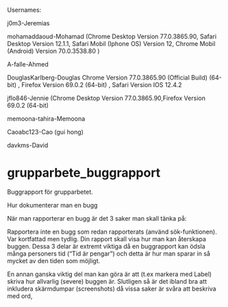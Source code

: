 Usernames:

j0m3-Jeremias

mohamaddaoud-Mohamad (Chrome Desktop Version 77.0.3865.90, Safari Desktop Version 12.1.1, Safari Mobil (Iphone OS) Version 12, Chrome Mobil (Android) Version 70.0.3538.80 )

A-falle-Ahmed

DouglasKarlberg-Douglas 
Chrome Version 77.0.3865.90 (Official Build) (64-bit) ,
Firefox Version 69.0.2 (64-bit) ,
Safari Version IOS 12.4.2

jflo846-Jennie (Chrome Desktop Version 77.0.3865.90,Firefox Version 69.0.2 (64-bit)

memoona-tahira-Memoona

Caoabc123-Cao (gui hong)

davkms-David



# grupparbete_buggrapport
Buggrapport för grupparbetet. 

Hur dokumenterar man en bugg

När man rapporterar en bugg är det 3 saker man skall tänka på:

Rapportera inte en bugg som redan rapporterats (använd sök-funktionen).
Var kortfattad men tydlig.
Din rapport skall visa hur man kan återskapa buggen.
Dessa 3 delar är extremt viktiga då en buggrapport kan ödsla många personers tid (“Tid är pengar”) och detta är hur man sparar in så mycket av den tiden som möjligt.

En annan ganska viktig del man kan göra är att (t.ex markera med Label) skriva hur allvarlig (severe) buggen är.
Slutligen så är det ibland bra att inkludera skärmdumpar (screenshots) då vissa saker är svåra att beskriva med ord,
